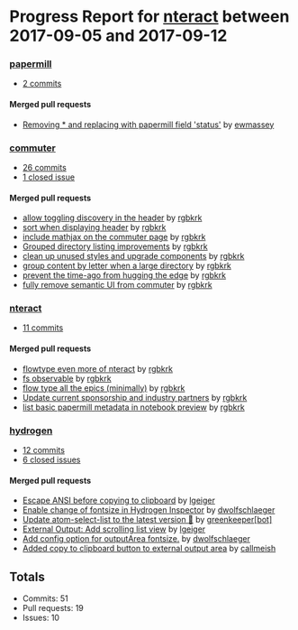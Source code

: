 # Progress Report for [nteract](https://github.com/nteract) between 2017-09-05 and 2017-09-12

### [papermill](https://github.com/nteract/papermill)
-  [2 commits](https://github.com/nteract/papermill/compare/master@%7B1504594800%7D...master@%7B1505199600%7D)

#### Merged pull requests
- [Removing * and replacing with papermill field 'status'](https://github.com/nteract/papermill/pull/32) by [ewmassey](https://github.com/ewmassey)

### [commuter](https://github.com/nteract/commuter)
-  [26 commits](https://github.com/nteract/commuter/compare/master@%7B1504594800%7D...master@%7B1505199600%7D)
-  [1 closed issue](https://github.com/nteract/commuter/issues?utf8=%E2%9C%93&q=is%3Aissue%20closed%3A2017-09-05..2017-09-12)

#### Merged pull requests
- [allow toggling discovery in the header](https://github.com/nteract/commuter/pull/234) by [rgbkrk](https://github.com/rgbkrk)
- [sort when displaying header](https://github.com/nteract/commuter/pull/233) by [rgbkrk](https://github.com/rgbkrk)
- [include mathjax on the commuter page](https://github.com/nteract/commuter/pull/232) by [rgbkrk](https://github.com/rgbkrk)
- [Grouped directory listing improvements](https://github.com/nteract/commuter/pull/231) by [rgbkrk](https://github.com/rgbkrk)
- [clean up unused styles and upgrade components](https://github.com/nteract/commuter/pull/230) by [rgbkrk](https://github.com/rgbkrk)
- [group content by letter when a large directory](https://github.com/nteract/commuter/pull/229) by [rgbkrk](https://github.com/rgbkrk)
- [prevent the time-ago from hugging the edge](https://github.com/nteract/commuter/pull/228) by [rgbkrk](https://github.com/rgbkrk)
- [fully remove semantic UI from commuter](https://github.com/nteract/commuter/pull/227) by [rgbkrk](https://github.com/rgbkrk)

### [nteract](https://github.com/nteract/nteract)
-  [11 commits](https://github.com/nteract/nteract/compare/master@%7B1504594800%7D...master@%7B1505199600%7D)

#### Merged pull requests
- [flowtype even more of nteract](https://github.com/nteract/nteract/pull/1881) by [rgbkrk](https://github.com/rgbkrk)
- [fs observable](https://github.com/nteract/nteract/pull/1879) by [rgbkrk](https://github.com/rgbkrk)
- [flow type all the epics (minimally)](https://github.com/nteract/nteract/pull/1878) by [rgbkrk](https://github.com/rgbkrk)
- [Update current sponsorship and industry partners](https://github.com/nteract/nteract/pull/1877) by [rgbkrk](https://github.com/rgbkrk)
- [list basic papermill metadata in notebook preview](https://github.com/nteract/nteract/pull/1876) by [rgbkrk](https://github.com/rgbkrk)

### [hydrogen](https://github.com/nteract/hydrogen)
-  [12 commits](https://github.com/nteract/hydrogen/compare/master@%7B1504594800%7D...master@%7B1505199600%7D)
-  [6 closed issues](https://github.com/nteract/hydrogen/issues?utf8=%E2%9C%93&q=is%3Aissue%20closed%3A2017-09-05..2017-09-12)

#### Merged pull requests
- [Escape ANSI before copying to clipboard](https://github.com/nteract/hydrogen/pull/983) by [lgeiger](https://github.com/lgeiger)
- [Enable change of fontsize in Hydrogen Inspector](https://github.com/nteract/hydrogen/pull/980) by [dwolfschlaeger](https://github.com/dwolfschlaeger)
- [Update atom-select-list to the latest version 🚀](https://github.com/nteract/hydrogen/pull/979) by [greenkeeper[bot]](https://github.com/apps/greenkeeper)
- [External Output: Add scrolling list view](https://github.com/nteract/hydrogen/pull/978) by [lgeiger](https://github.com/lgeiger)
- [Add config option for outputArea fontsize.](https://github.com/nteract/hydrogen/pull/977) by [dwolfschlaeger](https://github.com/dwolfschlaeger)
- [Added copy to clipboard button to external output area](https://github.com/nteract/hydrogen/pull/954) by [callmeish](https://github.com/callmeish)

## Totals
- Commits: 51
- Pull requests: 19
- Issues: 10
